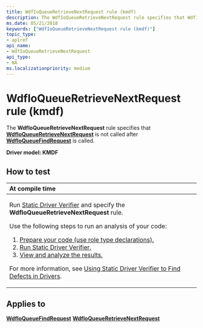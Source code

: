 ```yaml
---
title: WdfIoQueueRetrieveNextRequest rule (kmdf)
description: The WdfIoQueueRetrieveNextRequest rule specifies that WdfIoQueueRetrieveNextRequest is not called after WdfIoQueueFindRequest is called.
ms.date: 05/21/2018
keywords: ["WdfIoQueueRetrieveNextRequest rule (kmdf)"]
topic_type:
- apiref
api_name:
- WdfIoQueueRetrieveNextRequest
api_type:
- NA
ms.localizationpriority: medium
---
```


# WdfIoQueueRetrieveNextRequest rule (kmdf)


The **WdfIoQueueRetrieveNextRequest** rule specifies that [**WdfIoQueueRetrieveNextRequest**](/windows-hardware/drivers/ddi/wdfio/nf-wdfio-wdfioqueueretrievenextrequest) is not called after [**WdfIoQueueFindRequest**](/windows-hardware/drivers/ddi/wdfio/nf-wdfio-wdfioqueuefindrequest) is called.

**Driver model: KMDF**

## How to test

<table>
<colgroup>
<col width="100%" />
</colgroup>
<thead>
<tr class="header">
<th align="left">At compile time</th>
</tr>
</thead>
<tbody>
<tr class="odd">
<td align="left"><p>Run <a href="/windows-hardware/drivers/devtest/static-driver-verifier" data-raw-source="[Static Driver Verifier](./static-driver-verifier.md)">Static Driver Verifier</a> and specify the <strong>WdfIoQueueRetrieveNextRequest</strong> rule.</p>
Use the following steps to run an analysis of your code:
<ol>
<li><a href="/windows-hardware/drivers/devtest/using-static-driver-verifier-to-find-defects-in-drivers#preparing-your-source-code" data-raw-source="[Prepare your code (use role type declarations).](./using-static-driver-verifier-to-find-defects-in-drivers.md#preparing-your-source-code)">Prepare your code (use role type declarations).</a></li>
<li><a href="/windows-hardware/drivers/devtest/using-static-driver-verifier-to-find-defects-in-drivers#running-static-driver-verifier" data-raw-source="[Run Static Driver Verifier.](./using-static-driver-verifier-to-find-defects-in-drivers.md#running-static-driver-verifier)">Run Static Driver Verifier.</a></li>
<li><a href="/windows-hardware/drivers/devtest/using-static-driver-verifier-to-find-defects-in-drivers#viewing-and-analyzing-the-results" data-raw-source="[View and analyze the results.](./using-static-driver-verifier-to-find-defects-in-drivers.md#viewing-and-analyzing-the-results)">View and analyze the results.</a></li>
</ol>
<p>For more information, see <a href="/windows-hardware/drivers/devtest/using-static-driver-verifier-to-find-defects-in-drivers" data-raw-source="[Using Static Driver Verifier to Find Defects in Drivers](./using-static-driver-verifier-to-find-defects-in-drivers.md)">Using Static Driver Verifier to Find Defects in Drivers</a>.</p></td>
</tr>
</tbody>
</table>

## Applies to

[**WdfIoQueueFindRequest**](/windows-hardware/drivers/ddi/wdfio/nf-wdfio-wdfioqueuefindrequest)
[**WdfIoQueueRetrieveNextRequest**](/windows-hardware/drivers/ddi/wdfio/nf-wdfio-wdfioqueueretrievenextrequest)
